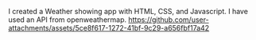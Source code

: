 I created a Weather showing app with HTML, CSS, and Javascript. I have used an API from openweathermap.
https://github.com/user-attachments/assets/5ce8f617-1272-41bf-9c29-a656fbf17a42
